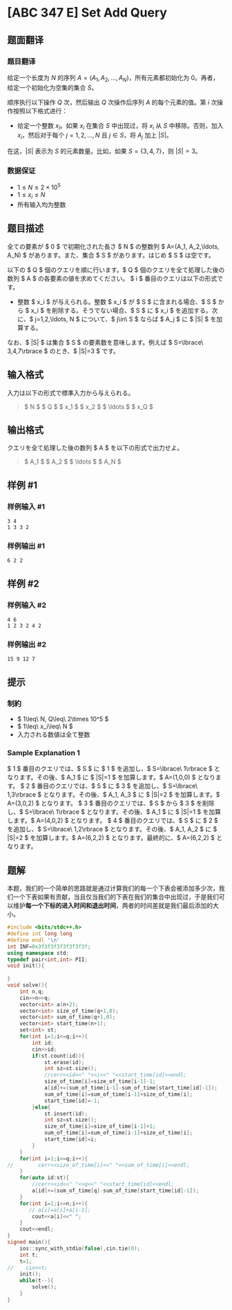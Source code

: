 # [ABC 347 E] Set Add Query

## 题面翻译

### 题目翻译

给定一个长度为 $N$ 的序列 $A =(A_1,A_2,\dots,A_N)$，所有元素都初始化为 $0$。再者，给定一个初始化为空集的集合 $S$。

顺序执行以下操作 $Q$ 次，然后输出 $Q$ 次操作后序列 $A$ 的每个元素的值。第 $i$ 次操作按照以下格式进行：

- 给定一个整数 $x_i$。如果 $x_i$ 在集合 $S$ 中出现过，将 $x_i$ 从 $S$ 中移除。否则，加入 $x_i$，然后对于每个 $j =1,2,\dots,N$ 且 $j \in S$，将 $A_j$ 加上 $|S|$。

在这，$|S|$ 表示为 $S$ 的元素数量。比如，如果 $S=\{3,4,7\}$，则 $|S| =3$。

### 数据保证

- $1 \le N \le 2 \times 10^5$
- $1 \le x_i \le N$
- 所有输入均为整数

## 题目描述

[problemUrl]: https://atcoder.jp/contests/abc347/tasks/abc347_e

全ての要素が $ 0 $ で初期化された長さ $ N $ の整数列 $ A=(A_1, A_2,\ldots, A_N) $ があります。また、集合 $ S $ があります。はじめ $ S $ は空です。

以下の $ Q $ 個のクエリを順に行います。$ Q $ 個のクエリを全て処理した後の数列 $ A $ の各要素の値を求めてください。 $ i $ 番目のクエリは以下の形式です。

- 整数 $ x_i $ が与えられる。整数 $ x_i $ が $ S $ に含まれる場合、$ S $ から $ x_i $ を削除する。そうでない場合、$ S $ に $ x_i $ を追加する。次に、$ j=1,2,\ldots, N $ について、$ j\in\ S $ ならば $ A_j $ に $ |S| $ を加算する。

なお、$ |S| $ は集合 $ S $ の要素数を意味します。例えば $ S=\lbrace\ 3,4,7\rbrace $ のとき、$ |S|=3 $ です。

## 输入格式

入力は以下の形式で標準入力から与えられる。

> $ N $ $ Q $ $ x_1 $ $ x_2 $ $ \ldots $ $ x_Q $

## 输出格式

クエリを全て処理した後の数列 $ A $ を以下の形式で出力せよ。

> $ A_1 $ $ A_2 $ $ \ldots $ $ A_N $

## 样例 #1

### 样例输入 #1

```
3 4
1 3 3 2
```

### 样例输出 #1

```
6 2 2
```

## 样例 #2

### 样例输入 #2

```
4 6
1 2 3 2 4 2
```

### 样例输出 #2

```
15 9 12 7
```

## 提示

### 制約

- $ 1\leq\ N, Q\leq\ 2\times 10^5 $
- $ 1\leq\ x_i\leq\ N $
- 入力される数値は全て整数

### Sample Explanation 1

$ 1 $ 番目のクエリでは、$ S $ に $ 1 $ を追加し、$ S=\lbrace\ 1\rbrace $ となります。その後、$ A_1 $ に $ |S|=1 $ を加算します。$ A=(1,0,0) $ となります。 $ 2 $ 番目のクエリでは、$ S $ に $ 3 $ を追加し、$ S=\lbrace\ 1,3\rbrace $ となります。その後、$ A_1, A_3 $ に $ |S|=2 $ を加算します。$ A=(3,0,2) $ となります。 $ 3 $ 番目のクエリでは、$ S $ から $ 3 $ を削除し、$ S=\lbrace\ 1\rbrace $ となります。その後、$ A_1 $ に $ |S|=1 $ を加算します。$ A=(4,0,2) $ となります。 $ 4 $ 番目のクエリでは、$ S $ に $ 2 $ を追加し、$ S=\lbrace\ 1,2\rbrace $ となります。その後、$ A_1, A_2 $ に $ |S|=2 $ を加算します。$ A=(6,2,2) $ となります。最終的に、$ A=(6,2,2) $ となります。


## 题解
本题，我们的一个简单的思路就是通过计算我们的每一个下表会被添加多少次，我们一个下表如果有贡献，当且仅当我们的下表在我们的集合中出现过，于是我们可以维护**每一个下标的进入时间和退出时间**，两者的时间差就是我们最后添加的大小。

```cpp
#include <bits/stdc++.h>
#define int long long
#define endl '\n'
int INF=0x3f3f3f3f3f3f3f3f;
using namespace std;
typedef pair<int,int> PII;
void init(){
    
}
void solve(){
    int n,q;
    cin>>n>>q;
    vector<int> a(n+2);
    vector<int> size_of_time(q+1,0);
    vector<int> sum_of_time(q+1,0);
    vector<int> start_time(n+1);
    set<int> st;
    for(int i=1;i<=q;i++){
        int id;
        cin>>id;
        if(st.count(id)){
            st.erase(id);
            int sz=st.size();
            //cerr<<id<<" "<<i<<" "<<start_time[id]<<endl;
            size_of_time[i]=size_of_time[i-1]-1;
            a[id]+=(sum_of_time[i-1]-sum_of_time[start_time[id]-1]);
            sum_of_time[i]=sum_of_time[i-1]+size_of_time[i];
            start_time[id]=-1;
        }else{
            st.insert(id);
            int sz=st.size();
            size_of_time[i]=size_of_time[i-1]+1;
            sum_of_time[i]=sum_of_time[i-1]+size_of_time[i];
            start_time[id]=i;
        }
    }
    for(int i=1;i<=q;i++){
//        cerr<<size_of_time[i]<<" "<<sum_of_time[i]<<endl;
    }
    for(auto id:st){
        //cerr<<id<<" "<<q<<" "<<start_time[id]<<endl;
        a[id]+=(sum_of_time[q]-sum_of_time[start_time[id]-1]);
    }
    for(int i=1;i<=n;i++){
       // a[i]=a[i]+a[i-1];
        cout<<a[i]<<" ";
    }
    cout<<endl;
}
signed main(){
    ios::sync_with_stdio(false),cin.tie(0);
    int t;
    t=1;
//    cin>>t;
    init();
    while(t--){
        solve();
    }
}
```